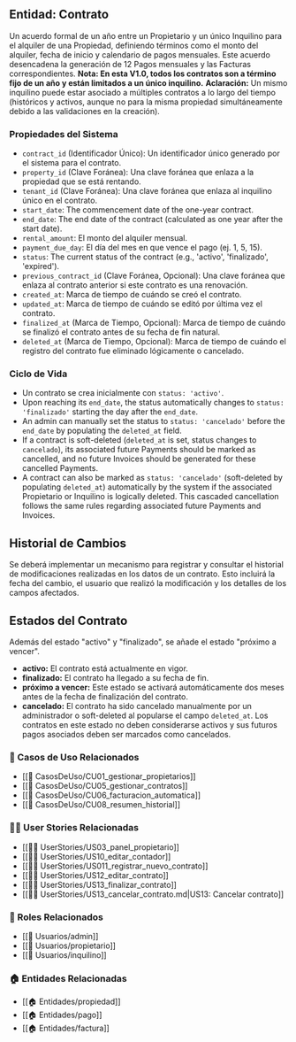 ## Entidad: Contrato

Un acuerdo formal de un año entre un Propietario y un único Inquilino para el alquiler de una Propiedad, definiendo términos como el monto del alquiler, fecha de inicio y calendario de pagos mensuales. Este acuerdo desencadena la generación de 12 Pagos mensuales y las Facturas correspondientes. **Nota: En esta V1.0, todos los contratos son a término fijo de un año y están limitados a un único inquilino.**
**Aclaración:** Un mismo inquilino puede estar asociado a múltiples contratos a lo largo del tiempo (históricos y activos, aunque no para la misma propiedad simultáneamente debido a las validaciones en la creación).
### Propiedades del Sistema

- `contract_id` (Identificador Único): Un identificador único generado por el sistema para el contrato.
- `property_id` (Clave Foránea): Una clave foránea que enlaza a la propiedad que se está rentando.
- `tenant_id` (Clave Foránea): Una clave foránea que enlaza al inquilino único en el contrato.
- `start_date`: The commencement date of the one-year contract.
- `end_date`: The end date of the contract (calculated as one year after the start date).
- `rental_amount`: El monto del alquiler mensual.
- `payment_due_day`: El día del mes en que vence el pago (ej. 1, 5, 15).
- `status`: The current status of the contract (e.g., 'activo', 'finalizado', 'expired').
- `previous_contract_id` (Clave Foránea, Opcional): Una clave foránea que enlaza al contrato anterior si este contrato es una renovación.
- `created_at`: Marca de tiempo de cuándo se creó el contrato.
- `updated_at`: Marca de tiempo de cuándo se editó por última vez el contrato.
- `finalized_at` (Marca de Tiempo, Opcional): Marca de tiempo de cuándo se finalizó el contrato antes de su fecha de fin natural.
- `deleted_at` (Marca de Tiempo, Opcional): Marca de tiempo de cuándo el registro del contrato fue eliminado lógicamente o cancelado.

### Ciclo de Vida
- Un contrato se crea inicialmente con `status: 'activo'`.
- Upon reaching its `end_date`, the status automatically changes to `status: 'finalizado'` starting the day after the `end_date`.
- An admin can manually set the status to `status: 'cancelado'` before the `end_date` by populating the `deleted_at` field.
- If a contract is soft-deleted (`deleted_at` is set, status changes to `cancelado`), its associated future Payments should be marked as cancelled, and no future Invoices should be generated for these cancelled Payments.
- A contract can also be marked as `status: 'cancelado'` (soft-deleted by populating `deleted_at`) automatically by the system if the associated Propietario or Inquilino is logically deleted. This cascaded cancellation follows the same rules regarding associated future Payments and Invoices.


## Historial de Cambios

Se deberá implementar un mecanismo para registrar y consultar el historial de modificaciones realizadas en los datos de un contrato. Esto incluirá la fecha del cambio, el usuario que realizó la modificación y los detalles de los campos afectados.

## Estados del Contrato

Además del estado "activo" y "finalizado", se añade el estado "próximo a vencer".

*   **activo:** El contrato está actualmente en vigor.
*   **finalizado:** El contrato ha llegado a su fecha de fin.
*   **próximo a vencer:** Este estado se activará automáticamente dos meses antes de la fecha de finalización del contrato.
*   **cancelado:** El contrato ha sido cancelado manualmente por un administrador o soft-deleted al popularse el campo `deleted_at`. Los contratos en este estado no deben considerarse activos y sus futuros pagos asociados deben ser marcados como cancelados.

### 🔁 Casos de Uso Relacionados
- [[📄 CasosDeUso/CU01_gestionar_propietarios]]
- [[📄 CasosDeUso/CU05_gestionar_contratos]]
- [[📄 CasosDeUso/CU06_facturacion_automatica]]
- [[📄 CasosDeUso/CU08_resumen_historial]]

### 🧑‍💻 User Stories Relacionadas
- [[🧑‍💻 UserStories/US03_panel_propietario]]
- [[🧑‍💻 UserStories/US10_editar_contador]]
- [[🧑‍💻 UserStories/US011_registrar_nuevo_contrato]]
- [[🧑‍💻 UserStories/US12_editar_contrato]]
- [[🧑‍💻 UserStories/US13_finalizar_contrato]]
- [[🧑‍💻 UserStories/US13_cancelar_contrato.md|US13: Cancelar contrato]]
### 👥 Roles Relacionados
- [[👥 Usuarios/admin]]
- [[👥 Usuarios/propietario]]
- [[👥 Usuarios/inquilino]]
### 🏠 Entidades Relacionadas
- [[🏠 Entidades/propiedad]] 
- [[🏠 Entidades/pago]]
- [[🏠 Entidades/factura]]